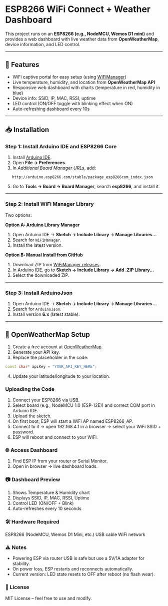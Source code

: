 # ESP8266 WiFi Connect + Weather Dashboard

This project runs on an **ESP8266 (e.g., NodeMCU, Wemos D1 mini)** and provides a web dashboard with live weather data from **OpenWeatherMap**, device information, and LED control.  

---

## 🚀 Features
- WiFi captive portal for easy setup (using [WiFiManager](https://github.com/tzapu/WiFiManager))  
- Live temperature, humidity, and location from **OpenWeatherMap API**  
- Responsive web dashboard with charts (temperature in red, humidity in blue)  
- Device info: SSID, IP, MAC, RSSI, uptime  
- LED control (ON/OFF toggle with blinking effect when ON)  
- Auto-refreshing dashboard every 10s  

---

## 📥 Installation

### Step 1: Install Arduino IDE and ESP8266 Core
1. Install [Arduino IDE](https://www.arduino.cc/en/software).  
2. Open **File → Preferences**.  
3. In *Additional Board Manager URLs*, add:
```url
   http://arduino.esp8266.com/stable/package_esp8266com_index.json
```
5. Go to **Tools → Board → Board Manager**, search **esp8266**, and install it.  

---

### Step 2: Install WiFi Manager Library

Two options:

**Option A: Arduino Library Manager**  
1. Open Arduino IDE → **Sketch → Include Library → Manage Libraries…**  
2. Search for `WiFiManager`.  
3. Install the latest version.  

**Option B: Manual Install from GitHub**  
1. Download ZIP from [WiFiManager releases](https://github.com/tzapu/WiFiManager).  
2. In Arduino IDE, go to **Sketch → Include Library → Add .ZIP Library…**  
3. Select the downloaded ZIP.  

---

### Step 3: Install ArduinoJson
1. Open Arduino IDE → **Sketch → Include Library → Manage Libraries…**  
2. Search for `ArduinoJson`.  
3. Install version **6.x** (latest stable).  

---

## 🔑 OpenWeatherMap Setup
1. Create a free account at [OpenWeatherMap](https://openweathermap.org/api).  
2. Generate your API key.  
3. Replace the placeholder in the code:  

```cpp
const char* apiKey = "YOUR_API_KEY_HERE";
```
4. Update your latitude/longitude to your location.

### Uploading the Code

1. Connect your ESP8266 via USB.
2. Select board (e.g., NodeMCU 1.0 (ESP-12E)) and correct COM port in Arduino IDE.
3. Upload the sketch.
3. On first boot, ESP will start a WiFi AP named ESP8266_AP.
4. Connect to it → open 192.168.4.1 in a browser → select your WiFi SSID + password.
5. ESP will reboot and connect to your WiFi.

### 🌐 Access Dashboard

1. Find ESP IP from your router or Serial Monitor.
2. Open in browser → live dashboard loads.

### 📷 Dashboard Preview

1. Shows Temperature & Humidity chart
2. Displays SSID, IP, MAC, RSSI, Uptime
3. Control LED (ON/OFF + Blink)
4. Auto-refreshes every 10 seconds

### 🛠️ Hardware Required

ESP8266 (NodeMCU, Wemos D1 Mini, etc.)
USB cable
WiFi network

### ⚠️ Notes
- Powering ESP via router USB is safe but use a 5V/1A adapter for stability.
- On power loss, ESP restarts and reconnects automatically.
- Current version: LED state resets to OFF after reboot (no flash wear).

### 📜 License
MIT License – feel free to use and modify.
